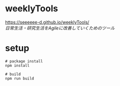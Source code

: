 # weeklyTools
https://seeeeee-d.github.io/weeklyTools/  
*日常生活・研究生活をAgileに改善していくためのツール*

# setup
```
# package install
npm install

# build
npm run build
```